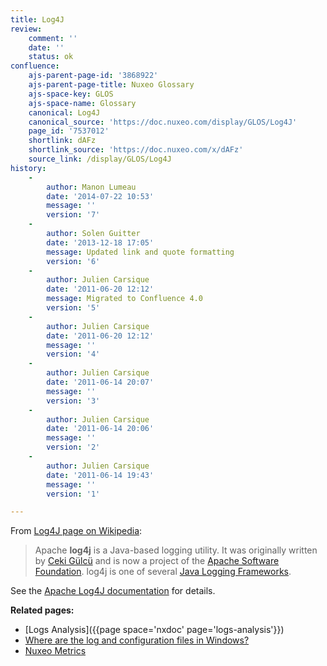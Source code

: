 ```yaml
---
title: Log4J
review:
    comment: ''
    date: ''
    status: ok
confluence:
    ajs-parent-page-id: '3868922'
    ajs-parent-page-title: Nuxeo Glossary
    ajs-space-key: GLOS
    ajs-space-name: Glossary
    canonical: Log4J
    canonical_source: 'https://doc.nuxeo.com/display/GLOS/Log4J'
    page_id: '7537012'
    shortlink: dAFz
    shortlink_source: 'https://doc.nuxeo.com/x/dAFz'
    source_link: /display/GLOS/Log4J
history:
    - 
        author: Manon Lumeau
        date: '2014-07-22 10:53'
        message: ''
        version: '7'
    - 
        author: Solen Guitter
        date: '2013-12-18 17:05'
        message: Updated link and quote formatting
        version: '6'
    - 
        author: Julien Carsique
        date: '2011-06-20 12:12'
        message: Migrated to Confluence 4.0
        version: '5'
    - 
        author: Julien Carsique
        date: '2011-06-20 12:12'
        message: ''
        version: '4'
    - 
        author: Julien Carsique
        date: '2011-06-14 20:07'
        message: ''
        version: '3'
    - 
        author: Julien Carsique
        date: '2011-06-14 20:06'
        message: ''
        version: '2'
    - 
        author: Julien Carsique
        date: '2011-06-14 19:43'
        message: ''
        version: '1'

---
```

From [Log4J page on Wikipedia](http://en.wikipedia.org/wiki/Log4j):

> Apache **log4j** is a Java-based logging utility. It was originally written by [Ceki G&uuml;lc&uuml;](http://en.wikipedia.org/wiki/Ceki_G%C3%BClc%C3%BC) and is now a project of the [Apache Software Foundation](http://en.wikipedia.org/wiki/Apache_Software_Foundation). log4j is one of several [Java Logging Frameworks](http://en.wikipedia.org/wiki/Java_Logging_Frameworks).

See the&nbsp;[Apache Log4J documentation](http://logging.apache.org/log4j/)&nbsp;for details.

**Related pages:**

*   [Logs Analysis]({{page space='nxdoc' page='logs-analysis'}})
*   [Where are the log and configuration files in Windows?](http://doc.nuxeo.com/x/Nw0z)
*   [Nuxeo Metrics](http://doc.nuxeo.com/x/gBDF)

&nbsp;